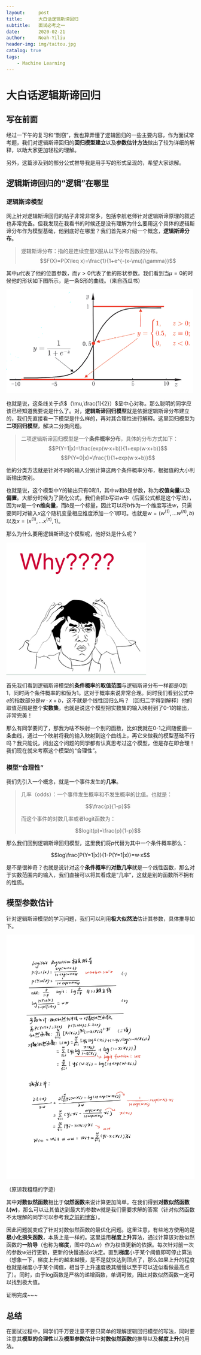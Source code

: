 ```yaml
---
layout:     post
title:      大白话逻辑斯谛回归
subtitle:   面试必考之一
date:       2020-02-21
author:     Noah-Yiliu
header-img: img/taitou.jpg
catalog: true
tags:
    - Machine Learning
---
```


# 大白话逻辑斯谛回归

## 写在前面
经过一下午的复习和“剽窃”，我也算弄懂了逻辑回归的一些主要内容，作为面试常考题，我们对逻辑斯谛回归的**回归模型建立**以及**参数估计方法**做出了较为详细的解释，以助大家更加轻松的理解。

另外，这篇涉及到的部分公式推导我是用手写的形式呈现的，希望大家谅解。

## 逻辑斯谛回归的“逻辑”在哪里
### 逻辑斯谛模型
网上针对逻辑斯谛回归的帖子非常非常多，包括李航老师针对逻辑斯谛原理的叙述也非常完备。但我发现在我看书的时候还是没有理解为什么要用这个具体的逻辑斯谛分布作为模型基础，他到底好在哪里？我们首先来介绍一个概念，**逻辑斯谛分布**。

> 逻辑斯谛分布：指的是连续变量X服从以下分布函数的分布。
> $$F(X)=P(X\leq x)=\frac{1}{1+e^{-(x-\mu)/\gamma}}$$

其中$\mu$代表了他的位置参数，而$\gamma>0$代表了他的形状参数。我们看到当$\mu=0$的时候他的形状如下图所示，是一条S形的曲线。（来自西瓜书）

![lrgraph](https://github.com/awzsse/awzsse.github.io/blob/master/img/logistic.jpg?raw=true)

也就是说，这条线关于点$（\mu,\frac{1}{2}）$呈中心对称。那么聪明的同学应该已经知道我要说是什么了。对，**逻辑斯谛回归模型**就是依据逻辑斯谛分布建立的，我们先直接看一下模型是什么样的，再对其合理性进行解释。这里回归模型为**二项回归模型**，解决二分类问题。

> 二项逻辑斯谛回归模型是一个**条件概率分布**，具体的分布方式如下：
> $$P(Y=1|x)=\frac{exp(w·x+b)}{1+exp(w·x+b)}$$
> $$P(Y=0|x)=\frac{1}{1+exp(w·x+b)}$$

他的分类方法就是针对不同的输入分别计算这两个条件概率分布，根据值的大小判断输出类别。

也就是说，这个模型中$Y$的输出只有0和1，其中$w$和$b$是参数，称为**权值向量**以及**偏置**。大部分时候为了简化公式，我们会把$b$写进$w$中（后面公式都是这个写法），因为$w$是一个**n维向量**，而$b$是一个标量，因此可以将$b$作为一个维度写进$w$，只需要同时对输入$x$这个随机变量相应维度添加一个1即可。也就是$w=(w^{(1)},...w^{(n)},b)$以及$x=(x^{(1)},...x^{(n)},1)$。

那么为什么要用逻辑斯谛这个模型呢，他好处是什么呢？

![why](https://github.com/awzsse/awzsse.github.io/blob/master/img/why.png?raw=true)

首先我们看到逻辑斯谛模型的**条件概率**的**取值范围**与逻辑斯谛分布一样都是0到1，同时两个条件概率的和恒为1。这对于概率来说非常合理。同时我们看到公式中$e$的指数部分是$w·x+b$，这不就是个线性回归么吗？（回归二字得到解释）他的取值范围是整个**实数集**，也就是说这个模型把实数集的输入映射到了0-1的输出，非常完美！

那么有同学要问了，那我为啥不映射一个别的函数，比如我就在0-1之间随便画一条曲线，通过一个映射将我的输入映射到这个曲线上，再它来做我的模型基础不行吗？我只能说，问出这个问题的同学都有认真思考过这个模型，但是存在即合理！我们现在就来考察这个模型的“合理性”。

### 模型“合理性”
我们先引入一个概念，就是一个事件发生的**几率**。
> 几率（odds）：一个事件发生概率和不发生概率的比值。也就是：
> 
> $$\frac{p}{1-p}$$
> 
> 而这个事件的对数几率或者logit函数为：
> 
> $$logit(p)=\frac{p}{1-p}$$

那么我们回到逻辑斯谛回归模型，这里我们将$p$代替为其中一个条件概率那么：

$$log\frac{P(Y=1|x)}{1-P(Y=1|x)}=w·x$$

是不是很神奇？也就是说针对这个**条件概率**的**对数几率**就是一个线性函数，那么对于实数范围内的输入，我们直接可以将其看成是“几率”，这就是别的函数所不拥有的性质。

## 模型参数估计
针对逻辑斯谛模型的学习问题，我们可以利用**极大似然法**估计其参数，具体推导如下。

![lr](https://github.com/awzsse/awzsse.github.io/blob/master/img/logistic%20regression.jpg?raw=true)

（原谅我粗糙的字迹）

其中**对数似然函数**相比于**似然函数**来说计算更加简单。在我们得到**对数似然函数$L(w)$**，那么可以让其值达到最大的参数$w$就是我们需要求解的答案（针对似然函数不太理解的同学可以参考我[之前的博客](https://awzsse.github.io/2020/02/16/%E5%A4%A7%E7%99%BD%E8%AF%9DMLE_MAP_%E8%B4%9D%E5%8F%B6%E6%96%AF%E5%85%AC%E5%BC%8F/)）。

因此问题就变成了针对对数似然函数的最优化问题。这里注意，有些地方使用的是**极小化损失函数**，本质上是一样的。这里运用**梯度上升**算法，通过计算该对数似然函数的**一阶导**（也称为**梯度**，图中的$△w$）作为权值更新的依据。每次针对前一次的参数$w$进行更新，更新的快慢通过$\alpha$决定。直到**梯度**小于某个阈值即可停止算法（想象一下，梯度上升的越来越慢，是不是就快达到顶点了，那么如果上升的程度也就是梯度小于某个阈值，相当于上升速度极其缓慢以至于可以近似看做最高点了）。同时，由于log函数是严格的递增函数，单调可微，因此对数似然函数一定可以找到极大值。

证明完成~~~

## 总结
在面试过程中，同学们千万要注意不要只简单的理解逻辑回归模型的写法，同时要注意其**模型的合理性**以及**模型参数估计**中**对数似然函数**的推导以及**梯度上升**的用法。








